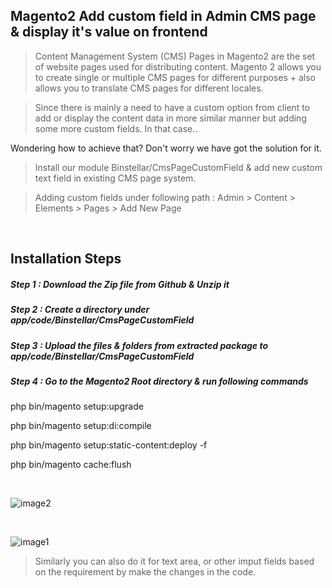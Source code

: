 ## Magento2 Add custom field in Admin CMS page & display it's value on frontend

> Content Management System (CMS) Pages in Magento2 are the set of website pages used for distributing content. Magento 2 allows you to create single or multiple CMS pages for different purposes + also allows you to translate CMS pages for different locales. 

> Since there is mainly a need to have a custom option from client to add or display the content data in more similar manner but adding some more custom fields. In that case..

Wondering how to achieve that? Don't worry we have got the solution for it.

> Install our module Binstellar/CmsPageCustomField & add new custom text field in existing CMS page system.

> Adding custom fields under following path : Admin > Content > Elements > Pages > Add New Page

&nbsp;


## Installation Steps

##### Step 1 : Download the Zip file from Github & Unzip it
##### Step 2 : Create a directory under app/code/Binstellar/CmsPageCustomField
##### Step 3 : Upload the files & folders from extracted package to app/code/Binstellar/CmsPageCustomField
##### Step 4 : Go to the Magento2 Root directory & run following commands

php bin/magento setup:upgrade 

php bin/magento setup:di:compile

php bin/magento setup:static-content:deploy -f

php bin/magento cache:flush

&nbsp;

![image2](https://user-images.githubusercontent.com/123800304/215436196-60c89eea-b7fb-489d-b9cf-9d89be422e9e.png)


&nbsp;

![image1](https://user-images.githubusercontent.com/123800304/215436250-18d75caf-9fb5-4cea-9c26-48196e0e164a.png)


> Similarly you can also do it for text area, or other imput fields based on the requirement by make the changes in the code.
